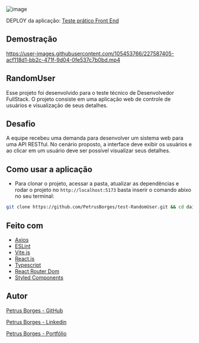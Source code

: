 ![image](https://user-images.githubusercontent.com/105453766/227587895-a5920b06-54f6-4f1b-a121-8e0f8decdb5a.png)

DEPLOY da aplicação: [Teste prático Front End](https://test-front-end-daily-blog.netlify.app)

## Demostração
https://user-images.githubusercontent.com/105453766/227587405-acf118d1-bb2c-471f-9d04-0fe537c7b0bd.mp4

## RandomUser

Esse projeto foi desenvolvido para o teste técnico de Desenvolvedor FullStack. O projeto consiste em uma aplicação web de controle de usuários e visualização de seus detalhes.

## Desafio

A equipe recebeu uma demanda para desenvolver um sistema web para uma API RESTful. No cenário proposto, a interface deve exibir os usuários e ao clicar em um usuário deve ser possível visualizar seus detalhes.

## Como usar a aplicação

- Para clonar o projeto, acessar a pasta, atualizar as dependências e rodar o projeto no `http://localhost:5173` basta inserir o comando abixo no seu terminal:

```sh
git clone https://github.com/PetrusBorges/test-RandomUser.git && cd daily-blog && yarn && yarn dev
```

## Feito com

- [Axios](https://axios-http.com/)
- [ESLint](https://eslint.org/)
- [Vite.js](https://vitejs.dev/)
- [React.js](https://reactjs.org/)
- [Typescript](https://www.typescriptlang.org/)
- [React Router Dom](https://reactrouter.com/en/main)
- [Styled Components](https://styled-components.com/)

## Autor

[Petrus Borges - GitHub](https://github.com/PetrusBorges)

[Petrus Borges - Linkedin](https://www.linkedin.com/in/petrusborgesmachado/)

[Petrus Borges - Portfólio](https://petrusborgesportfolio.netlify.app)
